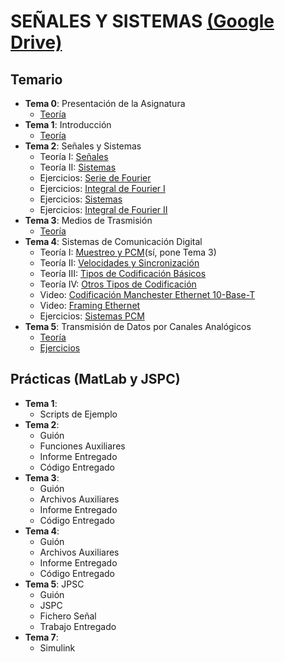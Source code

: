 # SEÑALES Y SISTEMAS [(Google Drive)](https://drive.google.com/drive/folders/1b9VYlDOolO1bBdy4M1IjImydPDcsZBW5)

## Temario
  - **Tema 0**: Presentación de la Asignatura
    - [Teoría](https://drive.google.com/open?id=1HDLqcAYmCmnqn-sQ8pytUUgd5HvuyYV4)
  - **Tema 1**: Introducción
    - [Teoría](https://drive.google.com/open?id=1rDOCxZI-hMdl89G26oRdaJbZxAbjJy83)
  - **Tema 2**: Señales y Sistemas
    - Teoría I: [Señales](https://drive.google.com/open?id=1FwhDBuV3A5DsGdvhzPszRksNEMiMbFWu)
    - Teoría II: [Sistemas](https://drive.google.com/open?id=1-Ae70DXIDUcPJfHvWSv7ldzUgIZC2Yen)
    - Ejercicios: [Serie de Fourier](https://drive.google.com/open?id=1WjsT85qOpi8SchttHitawO04UjEq1pwr)
    - Ejercicios: [Integral de Fourier I](https://drive.google.com/open?id=1u9WwlIMlDDSR-XcFH4BVMpl9c15XpSmS)
    - Ejercicios: [Sistemas](https://drive.google.com/open?id=1AmIM_2QSqKx_PCCY2ZloGnJD7Z9I6Q18)
    - Ejercicios: [Integral de Fourier II](https://drive.google.com/open?id=13wMoaiSHuFpbOvkTsLXET2Bt-V1lzRDX)
  - **Tema 3**: Medios de Trasmisión
    - [Teoría](https://drive.google.com/open?id=1a-JMeRcb4MaoiDIJNPO3dQkVY7AqlJzP)
  - **Tema 4**: Sistemas de Comunicación Digital
    - Teoría I: [Muestreo y PCM](https://drive.google.com/open?id=196iIEUonG-q-FxA3MYb5NPp9-wRWMOtH)(sí, pone Tema 3)
    - Teoría II: [Velocidades y Sincronización](https://drive.google.com/open?id=1AL3G7mO9d4v8XxO3BI--N4OcaOAd2YAn)
    - Teoría III: [Tipos de Codificación Básicos](https://drive.google.com/open?id=13_oGoGRCEDzbGHPrFQ4-f1skBqoxXsZ8)
    - Teoría IV: [Otros Tipos de Codificación](https://drive.google.com/open?id=1K7fo6eXntnffgmyd-Uu7Czlvyoqg4u7a)
    - Video: [Codificación Manchester Ethernet 10-Base-T](https://www.youtube.com/watch?v=i8CmibhvZ0c&list=PLowKtXNTBypH19whXTVoG3oKSuOcw_XeW&index=4)
    - Video: [Framing Ethernet](https://www.youtube.com/watch?v=xrVN9jKjIKQ&index=5&list=PLowKtXNTBypH19whXTVoG3oKSuOcw_XeW)
    - Ejercicios: [Sistemas PCM](https://drive.google.com/open?id=16KXcre-nS6S7NnXUxU3K95Zu-g7GaN_w)
  - **Tema 5**: Transmisión de Datos por Canales Analógicos
    - [Teoría](https://drive.google.com/open?id=1tqxKgPmZ2nExv41DgbABN9xgHsY-nUkl)
    - [Ejercicios](https://drive.google.com/open?id=14rRGJw2FBzLfbfeDls7BYofkqZ7OaWIa)
    
## Prácticas (MatLab y JSPC)
  - **Tema 1**:
    - Scripts de Ejemplo
  - **Tema 2**:
    - Guión
    - Funciones Auxiliares
    - Informe Entregado
    - Código Entregado
  - **Tema 3**:
    - Guión
    - Archivos Auxiliares
    - Informe Entregado
    - Código Entregado
  - **Tema 4**:
    - Guión
    - Archivos Auxiliares
    - Informe Entregado
    - Código Entregado
  - **Tema 5**: JPSC
    - Guión
    - JSPC
    - Fichero Señal
    - Trabajo Entregado
  - **Tema 7**:
    - Simulink
